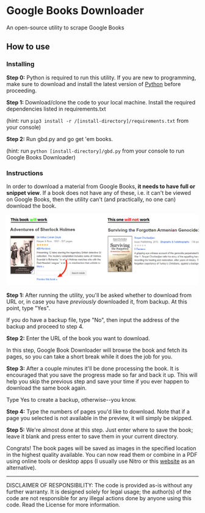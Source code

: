 # Google Books Downloader
An open-source utility to scrape Google Books

## How to use

### Installing

**Step 0:** Python is required to run this utility. If you are new to programming, make sure to download and install the latest version of [Python](https://www.python.org/downloads) before proceeding.

**Step 1:** Download/clone the code to your local machine. Install the required dependencies listed in requirements.txt

(hint: run `pip3 install -r /[install-directory]/requirements.txt` from your console)

**Step 2:** Run gbd.py and go get 'em books.

(hint: run `python [install-directory]/gbd.py` from your console to run Google Books Downloader)

### Instructions

In order to download a material from Google Books, **it needs to have full or snippet view**. If a book does not have any of these, i.e. it can't be viewed on Google Books, then the utility can't (and practically, no one can) download the book.

![Book examples](img.png)

**Step 1:** After running the utility, you'll be asked whether to download from URL or, in case you have *previously* downloaded it, from backup. At this point, type "Yes".

If you do have a backup file, type "No", then input the address of the backup and proceed to step 4.

**Step 2:** Enter the URL of the book you want to download.

In this step, Google Book Downloader will browse the book and fetch its pages, so you can take a short break while it does the job for you.

**Step 3:** After a couple minutes it'll be done processing the book. It is encouraged that you save the progress made so far and back it up. This will help you skip the previous step and save your time if you ever happen to download the same book again.

Type Yes to create a backup, otherwise--you know.

**Step 4:** Type the numbers of pages you'd like to download. Note that if a page you selected is not available in the preview, it will simply be skipped.

**Step 5:** We're almost done at this step. Just enter where to save the book; leave it blank and press enter to save them in your current directory.

Congrats! The book pages will be saved as images in the specified location in the highest quality available. You can now read them or combine in a PDF using online tools or desktop apps (I usually use Nitro or this [website](https://smallpdf.com/jpg-to-pdf) as an alternative).

---------

DISCLAIMER OF RESPONSIBILITY: The code is provided as-is without any further warranty. It is designed solely for legal usage; the author(s) of the code are not responsible for any illegal actions done by anyone using this code. Read the License for more information.
